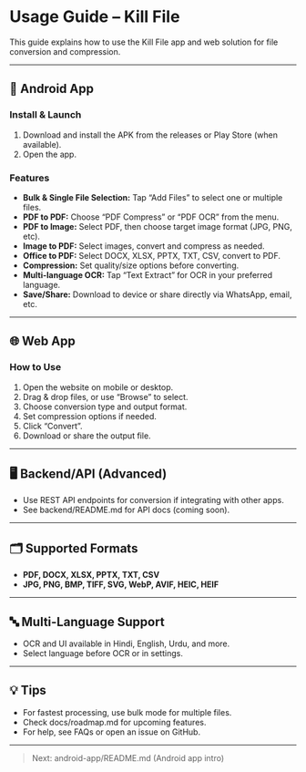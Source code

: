 # Usage Guide – Kill File

This guide explains how to use the Kill File app and web solution for file conversion and compression.

---

## 📱 Android App

### Install & Launch
1. Download and install the APK from the releases or Play Store (when available).
2. Open the app.

### Features
- **Bulk & Single File Selection:** Tap “Add Files” to select one or multiple files.
- **PDF to PDF:** Choose “PDF Compress” or “PDF OCR” from the menu.
- **PDF to Image:** Select PDF, then choose target image format (JPG, PNG, etc).
- **Image to PDF:** Select images, convert and compress as needed.
- **Office to PDF:** Select DOCX, XLSX, PPTX, TXT, CSV, convert to PDF.
- **Compression:** Set quality/size options before converting.
- **Multi-language OCR:** Tap “Text Extract” for OCR in your preferred language.
- **Save/Share:** Download to device or share directly via WhatsApp, email, etc.

---

## 🌐 Web App

### How to Use
1. Open the website on mobile or desktop.
2. Drag & drop files, or use “Browse” to select.
3. Choose conversion type and output format.
4. Set compression options if needed.
5. Click “Convert”.
6. Download or share the output file.

---

## 🖥️ Backend/API (Advanced)

- Use REST API endpoints for conversion if integrating with other apps.
- See backend/README.md for API docs (coming soon).

---

## 🗂 Supported Formats

- **PDF, DOCX, XLSX, PPTX, TXT, CSV**
- **JPG, PNG, BMP, TIFF, SVG, WebP, AVIF, HEIC, HEIF**

---

## 🔤 Multi-Language Support

- OCR and UI available in Hindi, English, Urdu, and more.
- Select language before OCR or in settings.

---

## 💡 Tips

- For fastest processing, use bulk mode for multiple files.
- Check docs/roadmap.md for upcoming features.
- For help, see FAQs or open an issue on GitHub.

---

> Next: android-app/README.md (Android app intro)